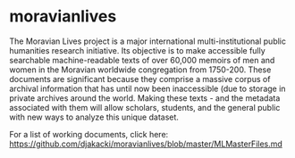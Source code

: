 # moravianlives

The Moravian Lives project is a major international multi-institutional public humanities research initiative. Its objective is to make accessible fully searchable machine-readable texts of over 60,000 memoirs of men and women in the Moravian worldwide congregation from 1750-200. These documents are significant because they comprise a massive corpus of archival information that has until now been inaccessible (due to storage in private archives around the world. Making these texts - and the metadata associated with them will allow scholars, students, and the general public with new ways to analyze this unique dataset.

For a list of working documents, click here: https://github.com/djakacki/moravianlives/blob/master/MLMasterFiles.md
